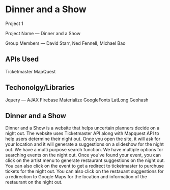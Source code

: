# Dinner and a Show
Project 1

Project Name — Dinner and a Show

Group Members — David Starr, Ned Fennell, Michael Bao 

## APIs Used
Ticketmaster
MapQuest

## Techonolgy/Libraries
Jquery — AJAX
Firebase
Materialize
GoogleFonts
LatLong Geohash

## Dinner and a Show
Dinner and a Show is a website that helps uncertain planners decide on a night out.
The website uses Ticketmaster API along with Mapquest API to help users determine their night out.
Once you open the site, it will ask for your location and it will generate a suggestions on a slideshow for the night out.
We have a multi purpose search function. We have multiple options for searching events on the night out.
Once you've found your event, you can click on the artist menu to generate restaurant suggestions on the night out.
You can also click on the event to get a redirect to ticketmaster to purchuse tickets for the night out.
You can also click on the restauant suggestions for a redirection to Google Maps for the location and information of the restaurant on the night out.

